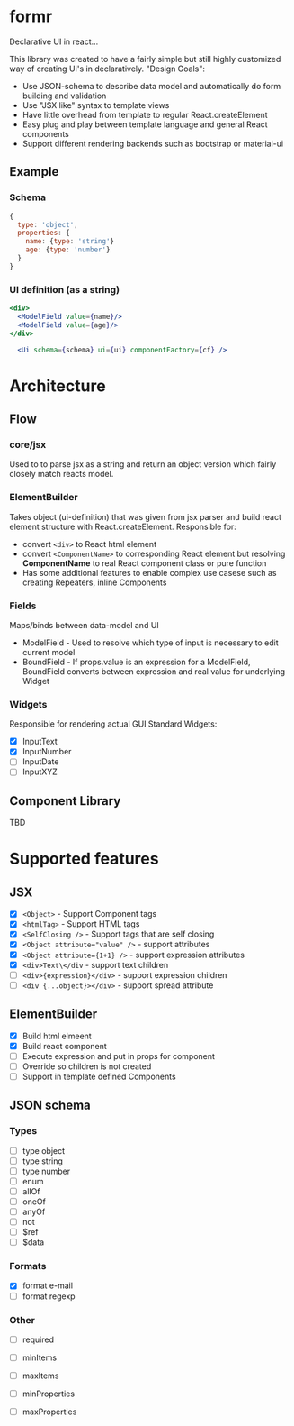 # formr
Declarative UI in react...

This library was created to have a fairly simple but still highly customized way of creating UI's in declaratively.
"Design Goals":
+ Use JSON-schema to describe data model and automatically do form building and validation
+ Use "JSX like" syntax to template views
+ Have little overhead from template to regular React.createElement
+ Easy plug and play between template language and general React components
+ Support different rendering backends such as bootstrap or material-ui

## Example
### Schema
```javascript
{
  type: 'object',
  properties: {
    name: {type: 'string'}
    age: {type: 'number'}
  }
}
```
### UI definition (as a string)
```jsx
<div>
  <ModelField value={name}/>
  <ModelField value={age}/>
</div>
```

```jsx
  <Ui schema={schema} ui={ui} componentFactory={cf} />
```
# Architecture
## Flow
### core/jsx
Used to to parse jsx as a string and return an object version which fairly closely match reacts model.
### ElementBuilder
Takes object (ui-definition) that was given from jsx parser and build react element structure with
React.createElement.
Responsible for:
- convert `<div>` to React html element
- convert `<ComponentName>` to corresponding React element but resolving **ComponentName** to real React component class or pure function
- Has some additional features to enable complex use casese such as creating Repeaters, inline Components
### Fields
Maps/binds between data-model and UI
- ModelField - Used to resolve which type of input is necessary to edit current model
- BoundField - If props.value is an expression for a ModelField, BoundField converts between expression and real value for underlying Widget

### Widgets
Responsible for rendering actual GUI
Standard Widgets:
- [x] InputText
- [x] InputNumber
- [ ] InputDate
- [ ] InputXYZ

## Component Library
TBD

# Supported features
## JSX
- [x] `<Object>` - Support Component tags
- [x] `<htmlTag>` - Support HTML tags
- [x] `<SelfClosing />` - Support tags that are self closing
- [x] `<Object attribute="value" />` - support attributes
- [x] `<Object attribute={1+1} />` - support expression attributes
- [x] `<div>Text\</div` - support text children
- [ ] `<div>{expression}</div>` - support expression children
- [ ] `<div {...object}></div>` - support spread attribute

## ElementBuilder
- [x] Build html elmeent
- [x] Build react component
- [ ] Execute expression and put in props for component
- [ ] Override so children is not created
- [ ] Support in template defined Components

## JSON schema
### Types
- [ ] type object
- [ ] type string
- [ ] type number
- [ ] enum
- [ ] allOf
- [ ] oneOf
- [ ] anyOf
- [ ] not
- [ ] $ref
- [ ] $data

### Formats
- [x] format e-mail
- [ ] format regexp

### Other
- [ ] required
- [ ] minItems
- [ ] maxItems
- [ ] minProperties
- [ ] maxProperties

